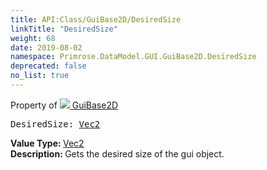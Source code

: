 ```yaml
---
title: API:Class/GuiBase2D/DesiredSize
linkTitle: "DesiredSize"
weight: 68
date: 2019-08-02
namespace: Primrose.DataModel.GUI.GuiBase2D.DesiredSize
deprecated: false
no_list: true
---
```

Property of <a href="/docs/api-reference/Class/GuiBase2D"><img src="/icons/silk/default.png"/>&nbsp;GuiBase2D</a>
<pre class="method-declaration">
DesiredSize: <a class="type" href="/docs/api-reference/DataType/Vec2">Vec2</a></pre>
<b>Value Type: </b>
<a class="type" href="/docs/api-reference/DataType/Vec2">Vec2</a>
<br/>
<b>Description: </b>
Gets the desired size of the gui object.

